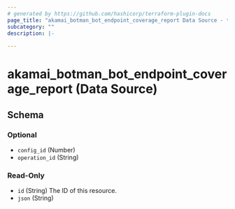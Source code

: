 ```yaml
---
# generated by https://github.com/hashicorp/terraform-plugin-docs
page_title: "akamai_botman_bot_endpoint_coverage_report Data Source - terraform-provider-akamai"
subcategory: ""
description: |-
  
---
```


# akamai_botman_bot_endpoint_coverage_report (Data Source)





<!-- schema generated by tfplugindocs -->
## Schema

### Optional

- `config_id` (Number)
- `operation_id` (String)

### Read-Only

- `id` (String) The ID of this resource.
- `json` (String)
